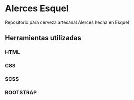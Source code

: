 <h1>Alerces Esquel</h1>

<p>Repositorio para cerveza artesanal Alerces hecha en Esquel</p>

<h2>Herramientas utilizadas</h2>

<h3>HTML</h3>
<h3>CSS</h3>
<h3>SCSS</h3>
<h3>BOOTSTRAP</h3>

